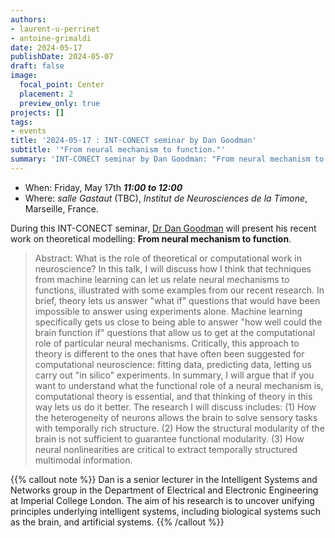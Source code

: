 ```yaml
---
authors:
- laurent-u-perrinet
- antoine-grimaldi
date: 2024-05-17
publishDate: 2024-05-07
draft: false
image:
  focal_point: Center
  placement: 2
  preview_only: true
projects: []
tags:
- events
title: '2024-05-17 : INT-CONECT seminar by Dan Goodman'
subtitle: '"From neural mechanism to function."'
summary: 'INT-CONECT seminar by Dan Goodman: "From neural mechanism to function".'
---
```



* When: Friday, May 17th ***11:00 to 12:00*** 
* Where: _salle Gastaut_ (TBC), _Institut de Neurosciences de la Timone_, Marseille, France.

During this INT-CONECT seminar, [Dr Dan Goodman](http://neural-reckoning.org/dan_goodman.html) will present his recent work on theoretical modelling: **From neural mechanism to function**.

> Abstract: What is the role of theoretical or computational work in neuroscience? In this talk, I will discuss how I think that techniques from machine learning can let us relate neural mechanisms to functions, illustrated with some examples from our recent research. In brief, theory lets us answer "what if" questions that would have been impossible to answer using experiments alone. Machine learning specifically gets us close to being able to answer "how well could the brain function if" questions that allow us to get at the computational role of particular neural mechanisms. Critically, this approach to theory is different to the ones that have often been suggested for computational neuroscience: fitting data, predicting data, letting us carry out "in silico" experiments. In summary, I will argue that if you want to understand what the functional role of a neural mechanism is, computational theory is essential, and that thinking of theory in this way lets us do it better. The research I will discuss includes: (1) How the heterogeneity of neurons allows the brain to solve sensory tasks with temporally rich structure. (2) How the structural modularity of the brain is not sufficient to guarantee functional modularity. (3) How neural nonlinearities are critical to extract temporally structured multimodal information.

{{% callout note %}}
Dan is a senior lecturer in the Intelligent Systems and Networks group in the Department of Electrical and Electronic Engineering at Imperial College London. The aim of his research is to uncover unifying principles underlying intelligent systems, including biological systems such as the brain, and artificial systems. {{% /callout %}}
